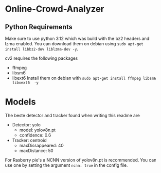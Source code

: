 # Online-Crowd-Analyzer

## Python Requirements

Make sure to use python 3.12 which was build with the bz2 headers and lzma enabled.
You can download them on debian using `sudo apt-get install libbz2-dev liblzma-dev -y`.

cv2 requires the following packages

- ffmpeg
- libsm6
- libext6
  Install them on debian with `sudo apt-get install ffmpeg libsm6 libxext6  -y`

# Models

The beste detector and tracker found when writing this readme are

- Detector: yolo
  - model: yolov8n.pt
  - confidence: 0.6
- Tracker: centroid
  - maxDissappeared: 40
  - maxDistance: 50

For Rasberry pie's a NCNN version of yolov8n.pt is recommended.
You can use one by setting the argument `ncnn: true` in the config file.
